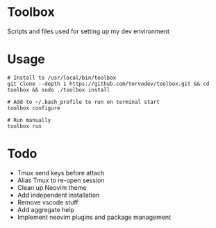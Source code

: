 
# Toolbox

Scripts and files used for setting up my dev environment

# Usage

```
# Install to /usr/local/bin/toolbox
git clone --depth 1 https://github.com/torvodev/toolbox.git && cd toolbox && sudo ./toolbox install

# Add to ~/.bash_profile to run on terminal start
toolbox configure

# Run manually
toolbox run
```

# Todo

 - Tmux send keys before attach
 - Alias Tmux to re-open session
 - Clean up Neovim theme
 - Add independent installation
 - Remove vscode stuff
 - Add aggregate help
 - Implement neovim plugins and package management

